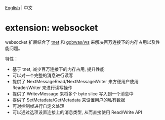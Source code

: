 [English](README.md) | 中文

# extension: websocket 

websocket 扩展结合了 [tnet](https://trpc.group/trpc-go/tnet) 和 [gobwas/ws](https://github.com/gobwas/ws) 来解决百万连接下的内存占用以及性能问题。


特性：

* 基于 tnet, 减少百万连接下的内存占用, 提升性能
* 可以对一个完整的消息进行读写
* 提供了 NextMessageRead/NextMessageWriter 来方便用户使用 Reader/Writer 来进行读写操作
* 提供了 WritevMessage 来将多个 byte slice 写入到一个消息中
* 提供了 SetMetadata/GetMetadata 来设置用户的私有数据
* 可对控制帧进行自定义处理
* 可以通过选项设置连接上的消息类型, 从而直接使用 Read/Write API
